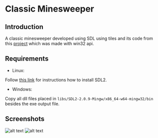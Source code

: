 # Classic Minesweeper 
## Introduction

A classic minesweeper developed using SDL using tiles and its code from this [project](https://www.planet-source-code.com/vb/scripts/ShowCode.asp?txtCodeId=5435&lngWId=3) which was made with win32 api.  

##  Requirements

* Linux: 

 Follow [this link](https://gist.github.com/BoredBored/3187339a99f7786c25075d4d9c80fad5) for instructions how to install SDL2.
* Windows:

Copy all dll files placed in  ``libs/SDL2-2.0.9-Mingw/x86_64-w64-mingw32/bin`` besides the exe output file.

## Screenshots

![alt text](https://github.com/Nanoatic/MinySweepy/blob/master/screenshots/Capture0.PNG)
![alt text](https://github.com/Nanoatic/MinySweepy/blob/master/screenshots/Capture1.PNG)
